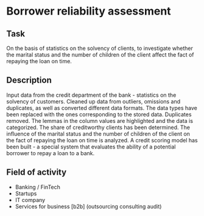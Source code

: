 # Borrower reliability assessment


## Task
On the basis of statistics on the solvency of clients, to investigate whether the marital status and the number of children of the client affect the fact of repaying the loan on time.

## Description
Input data from the credit department of the bank - statistics on the solvency of customers.
Cleaned up data from outliers, omissions and duplicates, as well as converted different data formats. The data types have been replaced with the ones corresponding to the stored data. Duplicates removed. The lemmas in the column values are highlighted and the data is categorized.
The share of creditworthy clients has been determined.
The influence of the marital status and the number of children of the client on the fact of repaying the loan on time is analyzed.
A credit scoring model has been built - a special system that evaluates the ability of a potential borrower to repay a loan to a bank.

## Field of activity

* Banking / FinTech
* Startups
* IT company
* Services for business [b2b] (outsourcing consulting audit)
